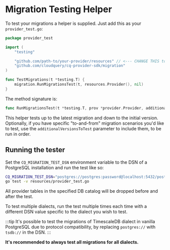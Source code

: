 # Migration Testing Helper

To test your migrations a helper is supplied. Just add this as your `provider_test.go`:

```go
package provider_test

import (
	"testing"

	"github.com/path-to/your-provider/resources" // <--- CHANGE THIS to your package name for provider
	"github.com/cloudquery/cq-provider-sdk/migration"
)

func TestMigrations(t *testing.T) {
	migration.RunMigrationsTest(t, resources.Provider(), nil)
}
```

The method signature is:
```go
func RunMigrationsTest(t *testing.T, prov *provider.Provider, additionalVersionsToTest []string)
```

This helper tests up to the latest migration and down to the initial version. Optionally, if you have specific "to-and-from" migration scenarios you'd like to test, use the `additionalVersionsToTest` parameter to include them, to be run in order.

## Running the tester

Set the `CQ_MIGRATION_TEST_DSN` environment variable to the DSN of a PostgreSQL installation and run the test like so:

```sh
CQ_MIGRATION_TEST_DSN="postgres://postgres:password@localhost:5432/postgres?sslmode=disable" \
go test -v resources/provider_test.go 
```

All provider tables in the specified DB catalog will be dropped before and after the test.

To test multiple dialects, run the test multiple times each time with a different DSN value specific to the dialect you wish to test.

:::tip
It's possible to test the migrations of TimescaleDB dialect in vanilla PostgreSQL due to protocol compatibility, by replacing `postgres://` with `tsdb://` in the DSN.
:::

**It's recommended to always test all migrations for all dialects.**